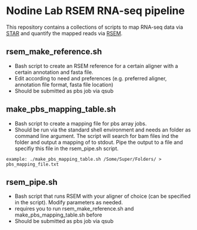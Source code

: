 # Nodine Lab RSEM RNA-seq pipeline
This repository contains a collections of scripts to map RNA-seq data via
[STAR](https://github.com/alexdobin/STAR) and quantify the mapped reads via
[RSEM](https://github.com/deweylab/RSEM).

## rsem_make_reference.sh
- Bash script to create an RSEM reference for a certain aligner with a certain
  annotation and fasta file.
- Edit according to need and preferences (e.g. preferred aligner, annotation
  file format, fasta file location)
- Should be submitted as pbs job via qsub

## make_pbs_mapping_table.sh
- Bash script to create a mapping file for pbs array jobs.
- Should be run via the standard shell environment and needs an folder as
  command line argument. The script will search for bam files ind the folder and
  output a mapping of <line number> <basename bam files> to stdout.
  Pipe the output to a file and specifiy this file in the rsem_pipe.sh script.

```
example: ./make_pbs_mapping_table.sh /Some/Super/Folders/ > pbs_mapping_file.txt
```

## rsem_pipe.sh
- Bash script that runs RSEM with your aligner of choice (can be specified
  in the script). Modify parameters as needed.
- requires you to run rsem_make_reference.sh and make_pbs_mapping_table.sh before
- Should be submitted as pbs job via qsub
